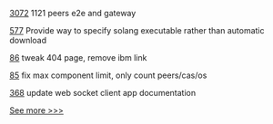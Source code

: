 
[3072](https://github.com/hyperledger/fabric/pull/3072) 1121 peers e2e and gateway

[577](https://github.com/hyperledger-labs/solang/pull/577) Provide way to specify solang executable rather than automatic download

[86](https://github.com/hyperledger-labs/fabric-operations-console/pull/86) tweak 404 page, remove ibm link

[85](https://github.com/hyperledger-labs/fabric-operations-console/pull/85) fix max component limit, only count peers/cas/os

[368](https://github.com/hyperledger-labs/blockchain-carbon-accounting/pull/368) update web socket client app documentation


[See more >>>](https://start-here.hyperledger.org/pull-requests)
